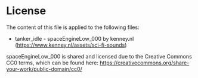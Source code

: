 ﻿# License

The content of this file is applied to the following files:
* tanker_idle - spaceEngineLow_000 by kenney.nl (https://www.kenney.nl/assets/sci-fi-sounds)

spaceEngineLow_000 is shared and licensed due to the Creative Commons CC0 terms, which can be found here: https://creativecommons.org/share-your-work/public-domain/cc0/